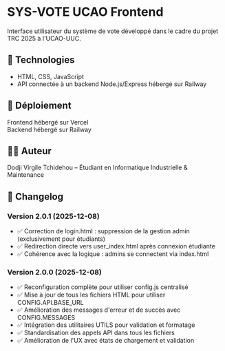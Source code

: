 # SYS-VOTE UCAO Frontend

Interface utilisateur du système de vote développé dans le cadre du projet TRC 2025 à l'UCAO-UUC.

## 🔗 Technologies
- HTML, CSS, JavaScript
- API connectée à un backend Node.js/Express hébergé sur Railway

## 🚀 Déploiement
Frontend hébergé sur Vercel  
Backend hébergé sur Railway

## 👨‍💻 Auteur
Dodji Virgile Tchidehou – Étudiant en Informatique Industrielle & Maintenance

## 📝 Changelog

### Version 2.0.1 (2025-12-08)
- ✅ Correction de login.html : suppression de la gestion admin (exclusivement pour étudiants)
- ✅ Redirection directe vers user_index.html après connexion étudiante
- ✅ Cohérence avec la logique : admins se connectent via index.html

### Version 2.0.0 (2025-12-08)
- ✅ Reconfiguration complète pour utiliser config.js centralisé
- ✅ Mise à jour de tous les fichiers HTML pour utiliser CONFIG.API.BASE_URL
- ✅ Amélioration des messages d'erreur et de succès avec CONFIG.MESSAGES
- ✅ Intégration des utilitaires UTILS pour validation et formatage
- ✅ Standardisation des appels API dans tous les fichiers
- ✅ Amélioration de l'UX avec états de chargement et validation

